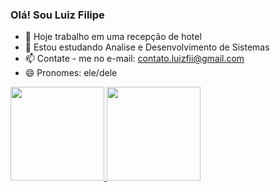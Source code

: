 ### Olá! Sou Luiz Filipe

- 🔭 Hoje trabalho em uma recepção de hotel
- 🌱 Estou estudando Analise e Desenvolvimento de Sistemas
- 📫 Contate - me no e-mail: contato.luizfii@gmail.com
- 😄 Pronomes: ele/dele

<div>
  <a href="https://github.com/luizfii">
  <img height="150em" src="https://github-readme-stats.vercel.app/api?username=luizfii&show_icons=true&theme=light&include_all_commits=true&count_private=true"/>
  <img height="150em" src="https://github-readme-stats.vercel.app/api/top-langs/?username=luizfii&layout=compact&langs_count=7&theme=light"/>
    </div>
